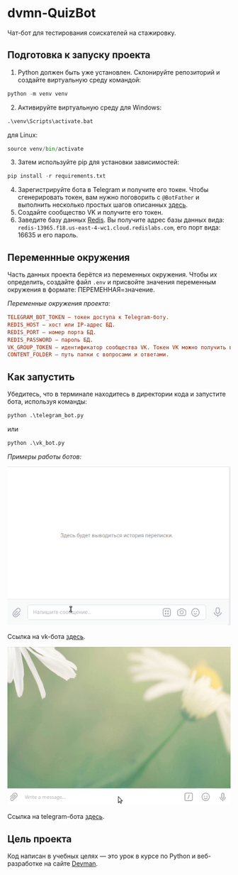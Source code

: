 # dvmn-QuizBot

Чат-бот для тестирования соискателей на стажировку.

## Подготовка к запуску проекта

1. Python должен быть уже установлен. Склонируйте репозиторий и создайте виртуальную среду командой:

```python
python -m venv venv
```

2. Активируйте виртуальную среду для Windows:

```python
.\venv\Scripts\activate.bat
```
для Linux:

```python
source venv/bin/activate
```

3. Затем используйте pip для установки зависимостей:

```python
pip install -r requirements.txt
```

4. Зарегистрируйте бота в Telegram и получите его токен. Чтобы сгенерировать токен, вам нужно поговорить с `@BotFather` и выполнить несколько простых шагов описанных [здесь](https://core.telegram.org/bots#6-botfather).
5. Создайте сообщество VK и получите его токен.
6. Заведите базу данных [Redis](https://redis.io/). Вы получите адрес базы данных вида: `redis-13965.f18.us-east-4-wc1.cloud.redislabs.com`, его порт вида: 16635 и его пароль.

## Переменнные окружения

Часть данных проекта берётся из переменных окружения. Чтобы их определить, создайте файл `.env` и присвойте значения переменным окружения в формате: ПЕРЕМЕННАЯ=значение.

_Переменные окружения проекта:_

```ini
TELEGRAM_BOT_TOKEN — токен доступа к Telegram-боту.
REDIS_HOST — хост или IP-адрес БД.
REDIS_PORT — номер порта БД.
REDIS_PASSWORD — пароль БД.
VK_GROUP_TOKEN — идентификатор сообщества VK. Токен VK можно получить в настройках сообщества.
CONTENT_FOLDER — путь папки с вопросами и ответами.
```

## Как запустить

Убедитесь, что в терминале находитесь в директории кода и запустите бота, используя команды:

```python
python .\telegram_bot.py
```
или

```python
python .\vk_bot.py
```
_Примеры работы ботов:_

![vk_bot](https://github.com/juneshone/dvmn-QuizBot/blob/main/examination_vk.gif)

Ссылка на vk-бота [здесь](https://vk.com/club226476141).

![tg_bot](https://github.com/juneshone/dvmn-QuizBot/blob/main/examination_tg.gif)

Ссылка на telegram-бота [здесь](https://t.me/VerbGame_support_bot).

## Цель проекта

Код написан в учебных целях — это урок в курсе по Python и веб-разработке на сайте [Devman](https://dvmn.org).
